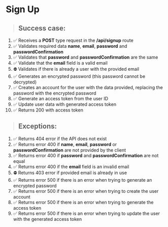 # Sign Up

> ## Success case:
1. ✅ Receives a **POST** type request in the **/api/signup** route
2. ✅ Validates required data **name**, **email**, **password** and **passwordConfirmation**
3. ✅ Validates that **password** and **passwordConfirmation** are the same
4. ✅ Validate that the **email** field is a valid email
5. ⛔️ Validates if there is already a user with the provided email
6. ✅ Generates an encrypted password (this password cannot be decrypted)
7. ✅ Creates an account for the user with the data provided, replacing the password with the encrypted password
8. ✅ Generate an access token from the user ID
9. ✅ Update user data with generated access token
10. ✅ Returns 200 with access token

> ## Exceptions:
1. ✅ Returns 404 error if the API does not exist
2. ✅ Returns error 400 if **name**, **email**, **password** or **passwordConfirmation** are not provided by the client
3. ✅ Returns error 400 if **password** and **passwordConfirmation** are not equal
4. ✅ Returns error 400 if the **email** field is an invalid email
5. ⛔️ Returns 403 error if provided email is already in use
6. ✅ Returns error 500 if there is an error when trying to generate an encrypted password
7. ✅ Returns error 500 if there is an error when trying to create the user account
8. ✅ Returns error 500 if there is an error when trying to generate the access token
9. ✅ Returns error 500 if there is an error when trying to update the user with the generated access token
